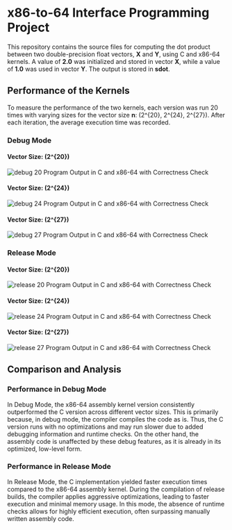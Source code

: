 # x86-to-64 Interface Programming Project

This repository contains the source files for computing the dot product between two double-precision float vectors, **X** and **Y**, using C and x86-64 kernels. A value of **2.0** was initialized and stored in vector **X**, while a value of **1.0** was used in vector **Y**. The output is stored in **sdot**.

## Performance of the Kernels
To measure the performance of the two kernels, each version was run 20 times with varying sizes for the vector size **n**: \(2^{20}, 2^{24}, 2^{27}\). After each iteration, the average execution time was recorded.

### Debug Mode
#### Vector Size: \(2^{20}\)
![debug 20](https://github.com/user-attachments/assets/7c204a94-c755-49f5-b46f-122492f86877)
Program Output in C and x86-64 with Correctness Check

#### Vector Size: \(2^{24}\)
![debug 24](https://github.com/user-attachments/assets/24d582a0-5a7f-4c74-b381-d47f291cc064)
Program Output in C and x86-64 with Correctness Check

#### Vector Size: \(2^{27}\)
![debug 27](https://github.com/user-attachments/assets/1f5d547d-f823-497e-8acd-7d3759d4196d)
Program Output in C and x86-64 with Correctness Check

### Release Mode
#### Vector Size: \(2^{20}\)
![release 20](https://github.com/user-attachments/assets/7b964e13-23a8-429f-8afc-88b6fda4a771)
Program Output in C and x86-64 with Correctness Check

#### Vector Size: \(2^{24}\)
![release 24](https://github.com/user-attachments/assets/cb732c17-56d3-4dad-9fd2-46683a86dd14)
Program Output in C and x86-64 with Correctness Check

#### Vector Size: \(2^{27}\)
![release 27](https://github.com/user-attachments/assets/8d04c509-514c-4efd-8e0c-c79789349aca)
Program Output in C and x86-64 with Correctness Check

## Comparison and Analysis
### Performance in Debug Mode
In Debug Mode, the x86-64 assembly kernel version consistently outperformed the C version across different vector sizes. This is primarily because, in debug mode, the compiler compiles the code as is. Thus, the C version runs with no optimizations and may run slower due to added debugging information and runtime checks. On the other hand, the assembly code is unaffected by these debug features, as it is already in its optimized, low-level form.

### Performance in Release Mode
In Release Mode, the C implementation yielded faster execution times compared to the x86-64 assembly kernel. During the compilation of release builds, the compiler applies aggressive optimizations, leading to faster execution and minimal memory usage. In this mode, the absence of runtime checks allows for highly efficient execution, often surpassing manually written assembly code.

